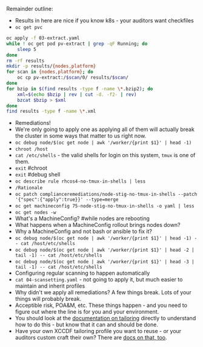 Remainder outline:

- Results in here are nice if you know k8s - your auditors want checkfiles
- `oc get pvc`

```sh
oc apply -f 03-extract.yaml
while ! oc get pod pv-extract | grep -qF Running; do
    sleep 5
done
rm -rf results
mkdir -p results/{nodes,platform}
for scan in {nodes,platform}; do
    oc cp pv-extract:/$scan/0/ results/$scan/
done
for bzip in $(find results -type f -name \*.bzip2); do
    xml=$(echo $bzip | rev | cut -d. -f2- | rev)
    bzcat $bzip > $xml
done
find results -type f -name \*.xml
```

- Remediations!
- We're only going to apply one as applying all of them will actually break the cluster in some ways that matter to us right now.
- `oc debug node/$(oc get node | awk '/worker/{print $1}' | head -1)`
- `chroot /host`
- `cat /etc/shells` - the valid shells for login on this system, `tmux` is one of them.
- `exit` #chroot
- `exit` #debug shell
- `oc describe rule rhcos4-no-tmux-in-shells | less`
- `/Rationale`
- `oc patch complianceremediations/node-stig-no-tmux-in-shells --patch '{"spec":{"apply":true}}' --type=merge`
- `oc get machineconfig 75-node-stig-no-tmux-in-shells -o yaml | less`
- `oc get nodes -w`
- What's a MachineConfig? #while nodes are rebooting
- What happens when a MachineConfig rollout brings nodes down?
- Why a MachineConfig and not bash or ansible to fix it?
- `oc debug node/$(oc get node | awk '/worker/{print $1}' | head -1) -- cat /host/etc/shells`
- `oc debug node/$(oc get node | awk '/worker/{print $1}' | head -2 | tail -1) -- cat /host/etc/shells`
- `oc debug node/$(oc get node | awk '/worker/{print $1}' | head -3 | tail -1) -- cat /host/etc/shells`
- Configuring regular scanning to happen automatically
- `cat 04-scansetting.yaml` - not going to apply it, but much easier to maintain and inherit profiles
- Why didn't we apply all remediations? A few things break. Lots of your things will probably break.
- Acceptible risk, POA&M, etc. These things happen - and you need to figure out where the line is for you and your environment.
- You should look at the [documentation on tailoring](https://docs.openshift.com/container-platform/4.7/security/compliance_operator/compliance-operator-tailor.html) directly to understand how to do this - but know that it can and should be done.
- Have your own XCCDF tailoring profile you want to reuse - or your auditors custom craft their own? There are [docs on that, too](https://docs.openshift.com/container-platform/4.7/security/compliance_operator/compliance-operator-advanced.html#compliance-raw-tailored_compliance-advanced).
